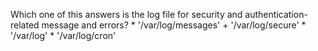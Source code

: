 Which one of this answers is the log file for security and authentication-related message and errors?
	* '/var/log/messages'
	+ '/var/log/secure' 
	* '/var/log'
	* '/var/log/cron'
